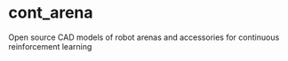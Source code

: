 # cont_arena
Open source CAD models of robot arenas and accessories for continuous reinforcement learning

